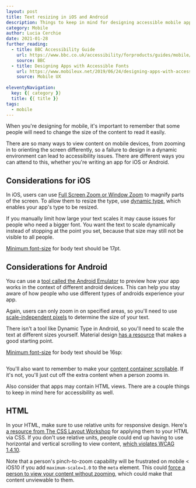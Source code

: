 ```yaml
---
layout: post
title: Text resizing in iOS and Android
description: Things to keep in mind for designing accessible mobile apps.
category: Mobile
author: Lucia Cerchie
date: 2021-01-28
further_reading:
  - title: BBC Accessibility Guide
    url: https://www.bbc.co.uk/accessibility/forproducts/guides/mobile/content-resizing/
    source: BBC
  - title: Designing Apps with Accessible Fonts
    url: https://www.mobileux.net/2019/06/24/designing-apps-with-accessible-fonts/
    source: Mobile UX
   
eleventyNavigation:
  key: {{ category }}
  title: {{ title }}
tags:
  - mobile
---
```


When you're designing for mobile, it's important to remember that some people will need to change the size of the content to read it easily. 

There are so many ways to view content on mobile devices, from zooming in to orienting the screen differently, so a failure to design in a dynamic environment can lead to accessibility issues. There are different ways you can attend to this, whether you're writing an app for iOS or Android.

## Considerations for iOS

In iOS, users can use [Full Screen Zoom or Window Zoom](https://support.apple.com/guide/iphone/zoom-iph3e2e367e/ios) to magnify parts of the screen. To allow them to resize the type, use [dynamic type](https://developer.apple.com/design/human-interface-guidelines/ios/visual-design/typography/#dynamic-type-sizes), which enables your app's type to be resized.

If you manually limit how large your text scales it may cause issues for people who need a bigger font. You want the text to scale dynamically instead of stopping at the point you set, because that size may still not be visible to all people.

[Minimum font-size](https://uxdesign.cc/guide-for-designing-better-mobile-apps-typography-5796495ef86f) for body text should be 17pt.

## Considerations for Android

You can use a [tool called the Android Emulator](https://developer.android.com/studio/run/emulator) to preview how your app works in the context of different android devices. This can help you stay aware of how people who use different types of androids experience your app.

Again, users can only zoom in on specified areas, so you'll need to use [scale-independent pixels](https://www.pixel-ruler.net/android-scale-independent-pixel) to determine the size of your text.

There isn't a tool like Dynamic Type in Android, so you'll need to scale the text at different sizes yourself. Material design [has a resource](https://material.io/design/typography/the-type-system.html#type-scale) that makes a good starting point.

[Minimum font-size](https://uxdesign.cc/guide-for-designing-better-mobile-apps-typography-5796495ef86f) for body text should be 16sp:

 ``` android: textSize=16sp
 
 ```

You'll also want to remember to make your [content container scrollable](https://medium.com/mesmerhq/designing-accessible-text-for-android-variable-font-and-screen-sizes-392fd386aea5). If it's not, you'll just cut off the extra content when a person zooms in.

Also consider that apps may contain HTML views. There are a couple things to keep in mind here for accessibility as well. 

## HTML

In your HTML, make sure to use relative units for responsive design. Here's [a resource from The CSS Layout Workshop](https://thecssworkshop.com/lessons/relative-units) for applying them to your HTML via CSS. If you don't use relative units, people could end up having to use horizontal and vertical scrolling to view content, [which violates WCAG 1.4.10](https://www.w3.org/TR/WCAG21/#reflow).

Note that a person's pinch-to-zoom capability will be frustrated on mobile < iOS10 if you add `maximum-scale=1.0` to the `meta` element. This could [force a person to view your content without zooming](https://www.a11yproject.com/posts/2013-01-14-never-use-maximum-scale/), which could make that content unviewable to them. 
